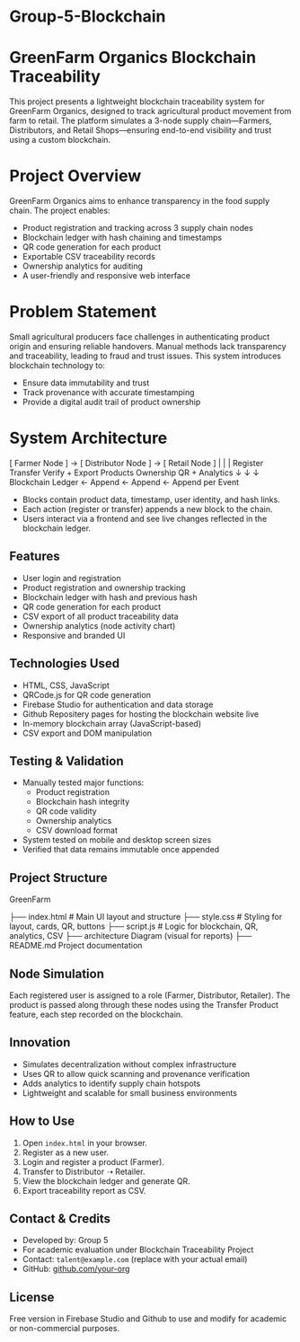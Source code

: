 # Group-5-Blockchain

# GreenFarm Organics Blockchain Traceability

This project presents a lightweight blockchain traceability system for GreenFarm Organics, designed to track agricultural product movement from farm to retail. The platform simulates a 3-node supply chain—Farmers, Distributors, and Retail Shops—ensuring end-to-end visibility and trust using a custom blockchain.

# Project Overview

GreenFarm Organics aims to enhance transparency in the food supply chain. The project enables:
- Product registration and tracking across 3 supply chain nodes
- Blockchain ledger with hash chaining and timestamps
- QR code generation for each product
- Exportable CSV traceability records
- Ownership analytics for auditing
- A user-friendly and responsive web interface

# Problem Statement

Small agricultural producers face challenges in authenticating product origin and ensuring reliable handovers. Manual methods lack transparency and traceability, leading to fraud and trust issues. This system introduces blockchain technology to:
- Ensure data immutability and trust
- Track provenance with accurate timestamping
- Provide a digital audit trail of product ownership

# System Architecture

[ Farmer Node ] → [ Distributor Node ] → [ Retail Node ]
| | |
Register Transfer Verify + Export
Products Ownership QR + Analytics
↓ ↓ ↓
Blockchain Ledger ← Append ← Append ← Append per Event

- Blocks contain product data, timestamp, user identity, and hash links.
- Each action (register or transfer) appends a new block to the chain.
- Users interact via a frontend and see live changes reflected in the blockchain ledger.

## Features

- User login and registration
- Product registration and ownership tracking
- Blockchain ledger with hash and previous hash
- QR code generation for each product
- CSV export of all product traceability data
- Ownership analytics (node activity chart)
- Responsive and branded UI

## Technologies Used

- HTML, CSS, JavaScript
- QRCode.js for QR code generation
- Firebase Studio for authentication and data storage
- Github Repositery pages for hosting the blockchain website live
- In-memory blockchain array (JavaScript-based)
- CSV export and DOM manipulation

## Testing & Validation

- Manually tested major functions:
  - Product registration
  - Blockchain hash integrity
  - QR code validity
  - Ownership analytics
  - CSV download format
- System tested on mobile and desktop screen sizes
- Verified that data remains immutable once appended

## Project Structure

GreenFarm

├── index.html # Main UI layout and structure
├── style.css # Styling for layout, cards, QR, buttons
├── script.js # Logic for blockchain, QR, analytics, CSV
├── architecture Diagram (visual for reports)
├── README.md Project documentation


## Node Simulation

Each registered user is assigned to a role (Farmer, Distributor, Retailer). The product is passed along through these nodes using the Transfer Product feature, each step recorded on the blockchain.

## Innovation

- Simulates decentralization without complex infrastructure
- Uses QR to allow quick scanning and provenance verification
- Adds analytics to identify supply chain hotspots
- Lightweight and scalable for small business environments

## How to Use

1. Open `index.html` in your browser.
2. Register as a new user.
3. Login and register a product (Farmer).
4. Transfer to Distributor ➝ Retailer.
5. View the blockchain ledger and generate QR.
6. Export traceability report as CSV.

##  Contact & Credits

- Developed by: Group 5
- For academic evaluation under Blockchain Traceability Project 
- Contact: `talent@example.com` (replace with your actual email)
- GitHub: [github.com/your-org](https://github.com/your-org)

## License

 Free version in Firebase Studio and Github to use and modify for academic or non-commercial purposes.
